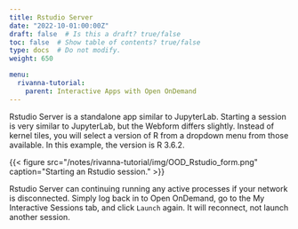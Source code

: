 ```yaml
---
title: Rstudio Server
date: "2022-10-01:00:00Z"
draft: false  # Is this a draft? true/false
toc: false  # Show table of contents? true/false
type: docs  # Do not modify.
weight: 650

menu:
  rivanna-tutorial:
    parent: Interactive Apps with Open OnDemand
---
```


Rstudio Server is a standalone app similar to JupyterLab. Starting a session is very similar to JupyterLab, but the Webform differs slightly.  Instead of kernel tiles, you will select a version of R from a dropdown menu from those available.  In this example, the version is R 3.6.2.

{{< figure src="/notes/rivanna-tutorial/img/OOD_Rstudio_form.png" caption="Starting an Rstudio session." >}}

Rstudio Server can continuing running any active processes if your network is disconnected.  Simply log back in to Open OnDemand, go to the My Interactive Sessions tab, and click `Launch` again.  It will reconnect, not launch another session.  
